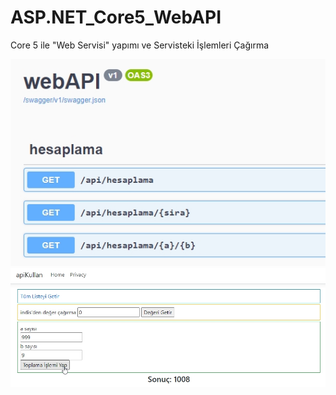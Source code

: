 # ASP.NET_Core5_WebAPI
 Core 5 ile "Web Servisi" yapımı ve Servisteki İşlemleri Çağırma
 
 ![](https://github.com/tbagriyanik/ASP.NET_Core5_WebAPI/blob/main/Screen%20Shot%2004-03-22%20at%2003.17%20PM%20001.JPG)
 ![](https://github.com/tbagriyanik/ASP.NET_Core5_WebAPI/blob/main/Screen%20Shot%2004-03-22%20at%2003.17%20PM.JPG)
